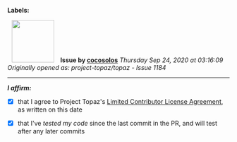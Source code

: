 **Labels:**



<a href="https://github.com/cocosolos"><img src="https://avatars2.githubusercontent.com/u/2593549?v=4" width="96" height="96" hspace="10"></img></a> **Issue by [cocosolos](https://github.com/cocosolos)**
_Thursday Sep 24, 2020 at 03:16:09_
_Originally opened as: project-topaz/topaz - Issue 1184_

----

<!-- place 'x' mark between square [] brackets to affirm: -->
**_I affirm:_**
- [x] that I agree to Project Topaz's [Limited Contributor License Agreement](http://project-topaz.com/blob/release/CONTRIBUTOR_AGREEMENT.md), as written on this date
- [x] that I've _tested my code_ since the last commit in the PR, and will test after any later commits


